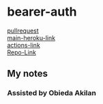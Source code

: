 # bearer-auth

[pullrequest]()  
[main-heroku-link]()  
[actions-link]()  
[Repo-Link]()

## My notes


### Assisted by Obieda Akilan